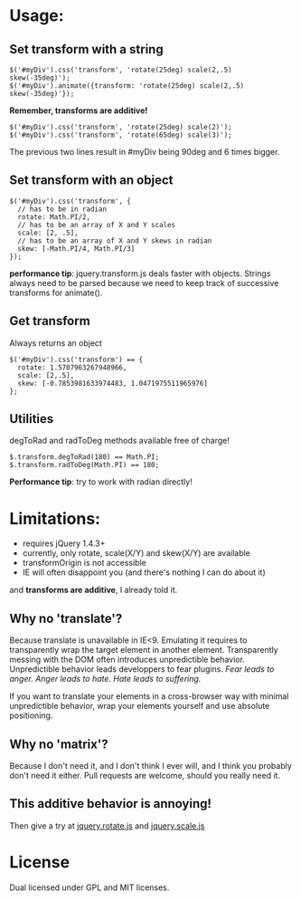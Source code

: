 Usage:
======

Set transform with a string
---------------------------

    $('#myDiv').css('transform', 'rotate(25deg) scale(2,.5) skew(-35deg)');
    $('#myDiv').animate({transform: 'rotate(25deg) scale(2,.5) skew(-35deg)'});

**Remember, transforms are additive!**

    $('#myDiv').css('transform', 'rotate(25deg) scale(2)');
    $('#myDiv').css('transform', 'rotate(65deg) scale(3)');

The previous two lines result in #myDiv being 90deg and 6 times bigger.

Set transform with an object
----------------------------

    $('#myDiv').css('transform', {
      // has to be in radian
      rotate: Math.PI/2,
      // has to be an array of X and Y scales
      scale: [2, .5],
      // has to be an array of X and Y skews in radian
      skew: [-Math.PI/4, Math.PI/3]
    });

**performance tip**: jquery.transform.js deals faster with objects. 
Strings always need to be parsed because we need to keep track of successive transforms for animate().

Get transform
-------------

Always returns an object

    $('#myDiv').css('transform') == {
      rotate: 1.5707963267948966,
      scale: [2,.5],
      skew: [-0.7853981633974483, 1.0471975511965976]
    };

Utilities
---------

degToRad and radToDeg methods available free of charge!

    $.transform.degToRad(180) == Math.PI;
    $.transform.radToDeg(Math.PI) == 180;

**Performance tip**: try to work with radian directly!

Limitations:
============

- requires jQuery 1.4.3+
- currently, only rotate, scale(X/Y) and skew(X/Y) are available 
- transformOrigin is not accessible
- IE will often disappoint you (and there's nothing I can do about it)

and **transforms are additive**, I already told it.

Why no 'translate'?
-------------------

Because translate is unavailable in IE<9. 
Emulating it requires to transparently wrap the target element in another element.
Transparently messing with the DOM often introduces unpredictible behavior.
Unpredictible behavior leads developpers to fear plugins.
*Fear leads to anger. Anger leads to hate. Hate leads to suffering.*

If you want to translate your elements in a cross-browser way with minimal unpredictible behavior, wrap your elements yourself and use absolute positioning.

Why no 'matrix'?
----------------

Because I don't need it, and I don't think I ever will, and I think you probably don't need it either. 
Pull requests are welcome, should you really need it.

This additive behavior is annoying!
-----------------------------------

Then give a try at [jquery.rotate.js](https://github.com/lrbabe/jquery.rotate.js) and [jquery.scale.js](https://github.com/lrbabe/jquery.scale.js)

License
=======

Dual licensed under GPL and MIT licenses.